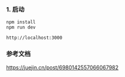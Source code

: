 ### 1. 启动
```
npm install
npm run dev

http://localhost:3000
```

### 参考文档
https://juejin.cn/post/6980142557066067982


